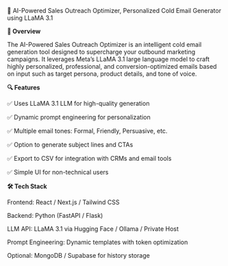 🦙 AI-Powered Sales Outreach Optimizer, Personalized Cold Email Generator using LLaMA 3.1


**🚀 Overview**

The AI-Powered Sales Outreach Optimizer is an intelligent cold email generation tool designed to supercharge your outbound marketing campaigns. It leverages Meta’s LLaMA 3.1 large language model to craft highly personalized, professional, and conversion-optimized emails based on input such as target persona, product details, and tone of voice.

**🔍 Features**

✅ Uses LLaMA 3.1 LLM for high-quality generation

✅ Dynamic prompt engineering for personalization

✅ Multiple email tones: Formal, Friendly, Persuasive, etc.

✅ Option to generate subject lines and CTAs

✅ Export to CSV for integration with CRMs and email tools

✅ Simple UI for non-technical users

**🛠️ Tech Stack**

Frontend: React / Next.js / Tailwind CSS

Backend: Python (FastAPI / Flask)

LLM API: LLaMA 3.1 via Hugging Face / Ollama / Private Host

Prompt Engineering: Dynamic templates with token optimization

Optional: MongoDB / Supabase for history storage







